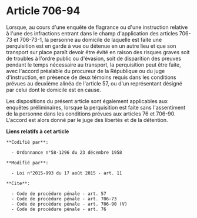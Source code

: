 # Article 706-94

Lorsque, au cours d'une enquête de flagrance ou d'une instruction relative à l'une des infractions entrant dans le champ
d'application des articles 706-73 et 706-73-1, la personne au domicile de laquelle est faite une perquisition est en garde à
vue ou détenue en un autre lieu et que son transport sur place paraît devoir être évité en raison des risques graves soit de
troubles à l'ordre public ou d'évasion, soit de disparition des preuves pendant le temps nécessaire au transport, la
perquisition peut être faite, avec l'accord préalable du procureur de la République ou du juge d'instruction, en présence de
deux témoins requis dans les conditions prévues au deuxième alinéa de l'article 57, ou d'un représentant désigné par celui
dont le domicile est en cause.

Les dispositions du présent article sont également applicables aux enquêtes préliminaires, lorsque la perquisition est faite
sans l'assentiment de la personne dans les conditions prévues aux articles 76 et 706-90. L'accord est alors donné par le juge
des libertés et de la détention.

**Liens relatifs à cet article**

	**Codifié par**:

	  - Ordonnance n°58-1296 du 23 décembre 1958

	**Modifié par**:

	  - Loi n°2015-993 du 17 août 2015 - art. 11

	**Cite**:

	  - Code de procédure pénale - art. 57
	  - Code de procédure pénale - art. 706-73
	  - Code de procédure pénale - art. 706-90 (V)
	  - Code de procédure pénale - art. 76
